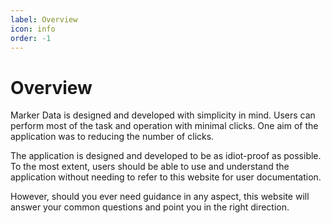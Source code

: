 ```yaml
---
label: Overview
icon: info
order: -1
---
```

# Overview

Marker Data is designed and developed with simplicity in mind. Users can perform most of the task and operation with minimal clicks. One aim of the application was to reducing the number of clicks.

The application is designed and developed to be as idiot-proof as possible. To the most extent, users should be able to use and understand the application without needing to refer to this website for user documentation. 

However, should you ever need guidance in any aspect, this website will answer your common questions and point you in the right direction.